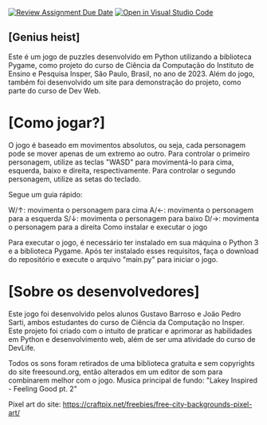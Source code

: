 [![Review Assignment Due Date](https://classroom.github.com/assets/deadline-readme-button-24ddc0f5d75046c5622901739e7c5dd533143b0c8e959d652212380cedb1ea36.svg)](https://classroom.github.com/a/F62_0SL3)
[![Open in Visual Studio Code](https://classroom.github.com/assets/open-in-vscode-718a45dd9cf7e7f842a935f5ebbe5719a5e09af4491e668f4dbf3b35d5cca122.svg)](https://classroom.github.com/online_ide?assignment_repo_id=10907789&assignment_repo_type=AssignmentRepo)

## [Genius heist]

Este é um jogo de puzzles desenvolvido em Python utilizando a biblioteca Pygame, como projeto do curso de Ciência da Computação do Instituto de Ensino e Pesquisa Insper, São Paulo, Brasil, no ano de 2023. Além do jogo, também foi desenvolvido um site para demonstração do projeto, como parte do curso de Dev Web.

# [Como jogar?]

O jogo é baseado em movimentos absolutos, ou seja, cada personagem pode se mover apenas de um extremo ao outro. Para controlar o primeiro personagem, utilize as teclas "WASD" para movimentá-lo para cima, esquerda, baixo e direita, respectivamente. Para controlar o segundo personagem, utilize as setas do teclado.

Segue um guia rápido:

W/↑: movimenta o personagem para cima
A/←: movimenta o personagem para a esquerda
S/↓: movimenta o personagem para baixo
D/→: movimenta o personagem para a direita
Como instalar e executar o jogo

Para executar o jogo, é necessário ter instalado em sua máquina o Python 3 e a biblioteca Pygame. Após ter instalado esses requisitos, faça o download do repositório e execute o arquivo "main.py" para iniciar o jogo.

# [Sobre os desenvolvedores]

Este jogo foi desenvolvido pelos alunos Gustavo Barroso e João Pedro Sarti, ambos estudantes do curso de Ciência da Computação no Insper. Este projeto foi criado com o intuito de praticar e aprimorar as habilidades em Python e desenvolvimento web, além de ser uma atividade do curso de DevLife.

Todos os sons foram retirados de uma biblioteca gratuita e sem copyrights do site freesound.org, então alterados em um editor de som para combinarem melhor com o jogo.
Musica principal de fundo: "Lakey Inspired - Feeling Good pt. 2"

Pixel art do site:
https://craftpix.net/freebies/free-city-backgrounds-pixel-art/
